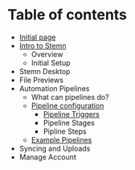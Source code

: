 # Table of contents

* [Initial page](README.md)
* [Intro to Stemn](intro-to-stemn/README.md)
  * Overview
  * Initial Setup
* Stemn Desktop
* File Previews
* Automation Pipelines
  * What can pipelines do?
  * [Pipeline configuration](automation-pipelines/pipeline-configuration/README.md)
    * [Pipeline Triggers](automation-pipelines/pipeline-configuration/pipeline-triggers.md)
    * Pipeline Stages
    * Pipline Steps
  * [Example Pipelines](automation-pipelines/example-pipelines.md)
* Syncing and Uploads
* Manage Account

